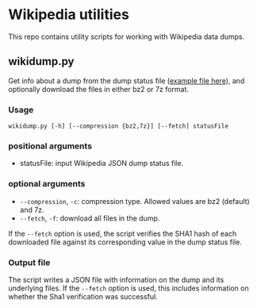 # Wikipedia utilities

This repo contains utility scripts for working with Wikipedia data dumps.

## wikidump.py

Get info about a dump from the dump status file ([example file here](https://dumps.wikimedia.org/nlwiki/20250201/dumpstatus.json)), and optionally download the files in either bz2 or 7z format.

### Usage

```
wikidump.py [-h] [--compression {bz2,7z}] [--fetch] statusFile
```

### positional arguments

- statusFile: input Wikipedia JSON dump status file.

### optional arguments

- `--compression`, `-c`: compression type. Allowed values are bz2 (default) and 7z.
- `--fetch`, `-f`: download all files in the dump.

If the `--fetch` option is used, the script verifies the SHA1 hash of each downloaded file against its corresponding value in the dump status file.

### Output file

The script writes a JSON file with information on the dump and its underlying files. If the `--fetch` option is used, this includes information on whether the Sha1 verification was successful.